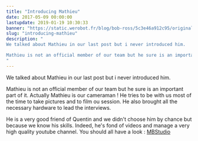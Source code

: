 ```yaml
---
title: "Introducing Mathieu"
date: 2017-05-09 00:00:00
lastupdate: 2019-01-19 10:30:33
banner: "https://static.werobot.fr/blog/bob-ross/5c3e46a912c95/original.jpg"
slug: "introducing-mathieu"
description: " 
We talked about Mathieu in our last post but i never introduced him.

Mathieu is not an official member of our team but he sure is an important part o
"
---
```

We talked about Mathieu in our last post but i never introduced him.

Mathieu is not an official member of our team but he sure is an important part of it.
Actually Mathieu is our cameraman ! He tries to be with us most of the time to take pictures and to film ou session. He also brought all the necessary hardware to lead the interviews.

He is a very good friend of Quentin and we didn't choose him by chance but because we know his skills. Indeed, he's fond of videos and manage a very high quality youtube channel.
You should all have a look : [MBStudio](https://www.youtube.com/user/SuperHeroesEncyclope)
    